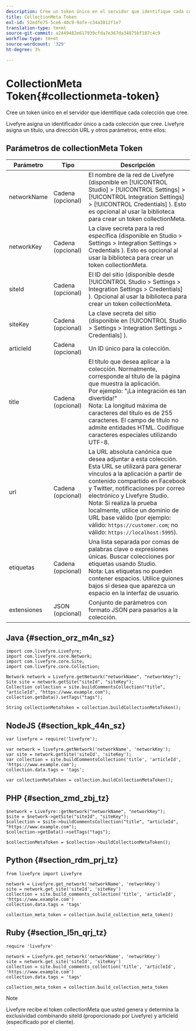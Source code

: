```yaml
---
description: Cree un token único en el servidor que identifique cada colección que cree.
title: CollectionMeta Token
exl-id: 52edfe75-5ce6-40c9-9afe-c34a3812f1e7
translation-type: tm+mt
source-git-commit: a2449482e617939cfda7e367da34875bf187c4c9
workflow-type: tm+mt
source-wordcount: '329'
ht-degree: 3%

---
```


# CollectionMeta Token{#collectionmeta-token}

Cree un token único en el servidor que identifique cada colección que cree.

Livefyre asigna un identificador único a cada colección que cree. Livefyre asigna un título, una dirección URL y otros parámetros, entre ellos:

## Parámetros de collectionMeta Token

| Parámetro | Tipo | Descripción |
|--- |--- |--- |
| networkName | Cadena (opcional) | El nombre de la red de Livefyre (disponible en [!UICONTROL Studio] > [!UICONTROL Settings] > [!UICONTROL Integration Settings] > [!UICONTROL Credentials] ). Esto es opcional al usar la biblioteca para crear un token collectionMeta. |
| networkKey | Cadena (opcional) | La clave secreta para la red específica (disponible en Studio > Settings > Integration Settings > Credentials ). Esto es opcional al usar la biblioteca para crear un token collectionMeta. |
| siteId | Cadena (opcional) | El ID del sitio (disponible desde [!UICONTROL Studio > Settings > Integration Settings > Credentials] ). Opcional al usar la biblioteca para crear un token collectionMeta. |
| siteKey | Cadena (opcional) | La clave secreta del sitio (disponible en [!UICONTROL Studio > Settings > Integration Settings > Credentials] ). |
| articleId | Cadena (opcional) | Un ID único para la colección. |
| title | Cadena (opcional) | El título que desea aplicar a la colección. Normalmente, corresponde al título de la página que muestra la aplicación. <br>Por ejemplo: &quot;¡La integración es tan divertida!&quot; <br>Nota: La longitud máxima de caracteres del título es de 255 caracteres. El campo de título no admite entidades HTML. Codifique caracteres especiales utilizando UTF-8. |
| url | Cadena (opcional) | La URL absoluta canónica que desea adjuntar a esta colección. Esta URL se utilizará para generar vínculos a la aplicación a partir de contenido compartido en Facebook y Twitter, notificaciones por correo electrónico y Livefyre Studio. <br>Nota: Si realiza la prueba localmente, utilice un dominio de URL base válido (por ejemplo: válido:  `https://customer.com`; no válido:  `https://localhost:5995`). |
| etiquetas | Cadena (opcional) | Una lista separada por comas de palabras clave o expresiones únicas. Buscar colecciones por etiquetas usando Studio.  </br>Nota: Las etiquetas no pueden contener espacios. Utilice guiones bajos si desea que aparezca un espacio en la interfaz de usuario. |
| extensiones | JSON (opcional) | Conjunto de parámetros con formato JSON para pasarlos a la colección. |

## Java {#section_orz_m4n_sz}

```
import com.livefyre.Livefyre; 
import com.livefyre.core.Network; 
import com.livefyre.core.Site; 
import com.livefyre.core.Collection; 
  
Network network = Livefyre.getNetwork("networkName", "networkKey"); 
Site site = network.getSite("siteId", "siteKey"); 
Collection collection = site.buildCommentsCollection("title", "articleId", "https://www.example.com"); 
collection.getData().setTags("tags"); 
  
String collectionMetaToken = collection.buildCollectionMetaToken();
```

## NodeJS {#section_kpk_44n_sz}

```
var livefyre = require('livefyre'); 
  
var network = livefyre.getNetwork('networkName', 'networkKey'); 
var site = network.getSite('siteId', 'siteKey'); 
var collection = site.buildCommentsCollection('title', 'articleId', 'https://www.example.com'); 
collection.data.tags = 'tags'; 
  
var collectionMetaToken = collection.buildCollectionMetaToken(); 
```

## PHP {#section_zmd_zbj_tz}

```
$network = Livefyre::getNetwork("networkName", "networkKey"); 
$site = $network->getSite("siteId", "siteKey"); 
$collection = $site->buildCommentsCollection("title", "articleId", "https://www.example.com"); 
$collection->getData()->setTags("tags"); 
  
$collectionMetaToken = $collection->buildCollectionMetaToken();
```

## Python {#section_rdm_prj_tz}

```
from livefyre import Livefyre 
  
network = Livefyre.get_network('networkName', 'networkKey') 
site = network.get_site('siteId', 'siteKey') 
collection = site.build_comments_collection('title', 'articleId', 'https://www.example.com') 
collection.data.tags = 'tags' 
  
collection_meta_token = collection.build_collection_meta_token()
```

## Ruby {#section_l5n_qrj_tz}

```
require 'livefyre' 
  
network = Livefyre.get_network('networkName', 'networkKey') 
site = network.get_site('siteId', 'siteKey') 
collection = site.build_comments_collection('title', 'articleId', 'https://www.example.com') 
collection.data.tags = 'tags' 
  
collection_meta_token = collection.build_collection_meta_token 
```

>[!NOTE]
>
>Livefyre recibe el token collectionMeta que usted genera y determina la exclusividad combinando siteId (proporcionado por Livefyre) y articleId (especificado por el cliente).
